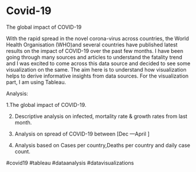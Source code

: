 # Covid-19
The global impact of COVID-19

With the rapid spread in the novel corona-virus across countries, the World Health Organisation (WHO)and several countries have published latest results on the impact of COVID-19 over the past few months.
I have been going through many sources and articles to understand the fatality trend and I was excited to come across this data source and decided to see some visualization on the same. The aim here is to understand how visualization helps to derive informative insights from data sources.
For the visualization part, I am using Tableau.

Analysis:

1.The global impact of COVID-19.

2. Descriptive analysis on infected, mortality rate & growth rates from last month.

3. Analysis on spread of COVID-19 between [Dec —April ]

4. Analysis based on Cases per country,Deaths per country and daily case count.



#covid19 #tableau #dataanalysis #datavisualizations 
